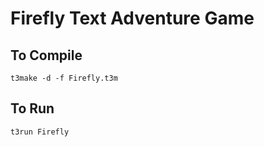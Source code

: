 # Firefly Text Adventure Game


## To Compile

`t3make -d -f Firefly.t3m`


## To Run

`t3run Firefly`